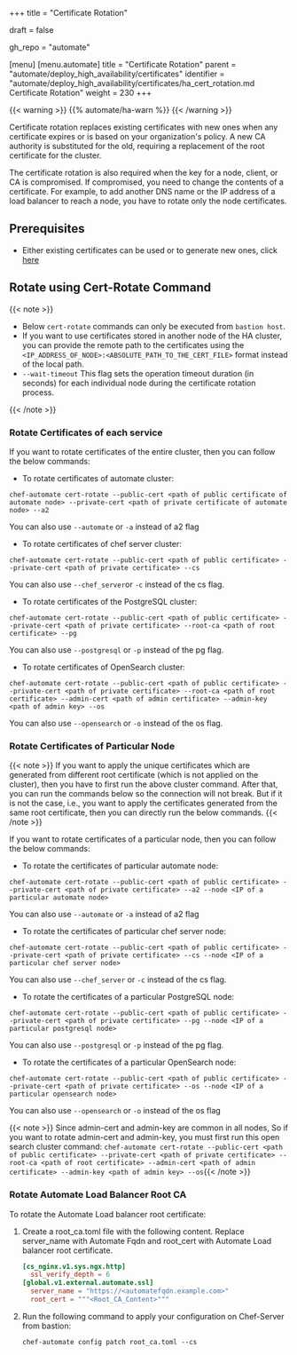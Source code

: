 +++
title = "Certificate Rotation"

draft = false

gh_repo = "automate"

[menu]
  [menu.automate]
    title = "Certificate Rotation"
    parent = "automate/deploy_high_availability/certificates"
    identifier = "automate/deploy_high_availability/certificates/ha_cert_rotation.md Certificate Rotation"
    weight = 230
+++

{{< warning >}}
{{% automate/ha-warn %}}
{{< /warning >}}

Certificate rotation replaces existing certificates with new ones when any certificate expires or is based on your organization's policy. A new CA authority is substituted for the old, requiring a replacement of the root certificate for the cluster.

The certificate rotation is also required when the key for a node, client, or CA is compromised. If compromised, you need to change the contents of a certificate. For example, to add another DNS name or the IP address of a load balancer to reach a node, you have to rotate only the node certificates.

## Prerequisites

- Either existing certificates can be used or to generate new ones, click [here](https://docs.chef.io/automate/ha_cert_selfsign/)

## Rotate using Cert-Rotate Command

{{< note >}}

- Below `cert-rotate` commands can only be executed from `bastion host`.
- If you want to use certificates stored in another node of the HA cluster, you can provide the remote path to the certificates using the `<IP_ADDRESS_OF_NODE>:<ABSOLUTE_PATH_TO_THE_CERT_FILE>` format instead of the local path.
- `--wait-timeout` This flag sets the operation timeout duration (in seconds) for each individual node during the certificate rotation process.

{{< /note >}}

### Rotate Certificates of each service

If you want to rotate certificates of the entire cluster, then you can follow the below commands:

- To rotate certificates of automate cluster:

`chef-automate cert-rotate --public-cert <path of public certificate of automate node> --private-cert <path of private certificate of automate node> --a2`

You can also use `--automate` or `-a` instead of a2 flag

- To rotate certificates of chef server cluster:

`chef-automate cert-rotate --public-cert <path of public certificate> --private-cert <path of private certificate> --cs`

You can also use `--chef_server`or `-c` instead of the cs flag.

- To rotate certificates of the PostgreSQL cluster:

`chef-automate cert-rotate --public-cert <path of public certificate> --private-cert <path of private certificate> --root-ca <path of root certificate> --pg`

You can also use `--postgresql` or `-p` instead of the pg flag.

- To rotate certificates of OpenSearch cluster:

`chef-automate cert-rotate --public-cert <path of public certificate> --private-cert <path of private certificate> --root-ca <path of root certificate> --admin-cert <path of admin certificate> --admin-key <path of admin key> --os`

You can also use `--opensearch` or `-o` instead of the os flag.

### Rotate Certificates of Particular Node

{{< note >}} If you want to apply the unique certificates which are generated from different root certificate (which is not applied on the cluster), then you have to first run the above cluster command. After that, you can run the commands below so the connection will not break. But if it is not the case, i.e., you want to apply the certificates generated from the same root certificate, then you can directly run the below commands. {{< /note >}}

If you want to rotate certificates of a particular node, then you can follow the below commands:

- To rotate the certificates of particular automate node:

`chef-automate cert-rotate --public-cert <path of public certificate> --private-cert <path of private certificate> --a2 --node <IP of a particular automate node>`

You can also use `--automate` or `-a` instead of a2 flag

- To rotate the certificates of particular chef server node:

`chef-automate cert-rotate --public-cert <path of public certificate> --private-cert <path of private certificate> --cs --node <IP of a particular chef server node>`

You can also use `--chef_server` or `-c` instead of the cs flag.

- To rotate the certificates of a particular PostgreSQL node:

`chef-automate cert-rotate --public-cert <path of public certificate> --private-cert <path of private certificate> --pg --node <IP of a particular postgresql node>`

You can also use `--postgresql` or `-p` instead of the pg flag.

- To rotate the certificates of a particular OpenSearch node:

`chef-automate cert-rotate --public-cert <path of public certificate> --private-cert <path of private certificate> --os --node <IP of a particular opensearch node>`

You can also use `--opensearch` or `-o` instead of the os flag

{{< note >}} Since admin-cert and admin-key are common in all nodes, So if you want to rotate admin-cert and admin-key, you must first run this open search cluster command: 
`chef-automate cert-rotate --public-cert <path of public certificate> --private-cert <path of private certificate> --root-ca <path of root certificate> --admin-cert <path of admin certificate> --admin-key <path of admin key> --os`{{< /note >}}


### Rotate Automate Load Balancer Root CA

To rotate the Automate Load balancer root certificate: 

1. Create a root_ca.toml file with the following content. Replace server_name with Automate Fqdn and root_cert with Automate Load balancer root certificate. 

    ```toml
    [cs_nginx.v1.sys.ngx.http]
      ssl_verify_depth = 6
    [global.v1.external.automate.ssl]
      server_name = "https://<automatefqdn.example.com>"
      root_cert = """<Root_CA_Content>"""
    ```

1. Run the following command to apply your configuration on Chef-Server from bastion:

    ```shell
    chef-automate config patch root_ca.toml --cs
    ```
